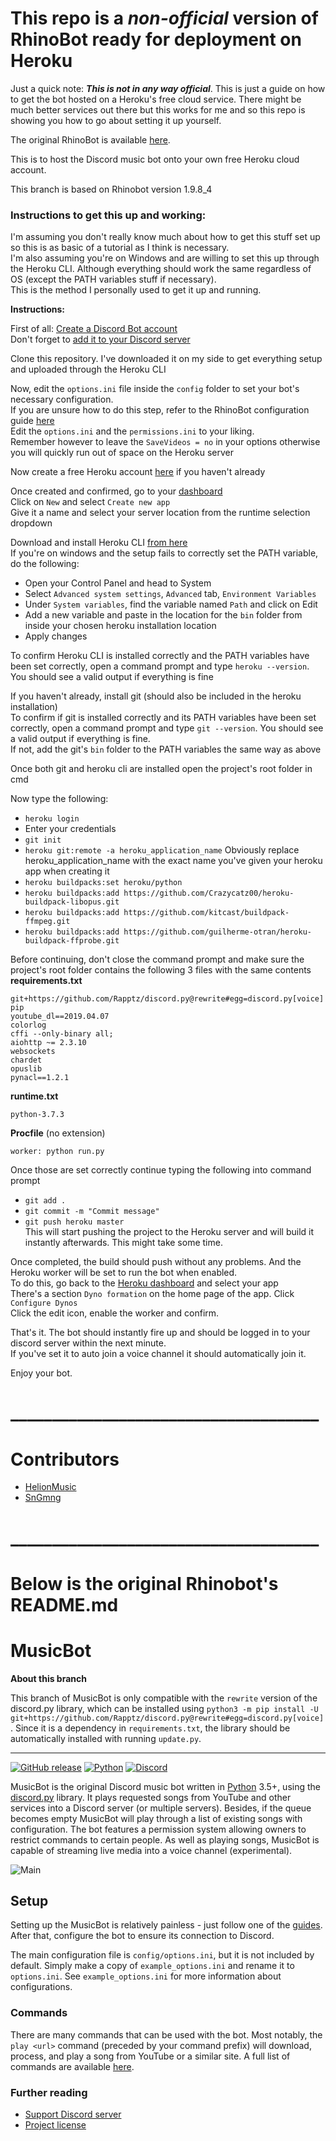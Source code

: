 # This repo is a *non-official* version of RhinoBot ready for deployment on Heroku

Just a quick note: ***This is not in any way official***. This is just a guide on how to get the bot hosted on a Heroku's free cloud service. There might be much better services out there but this works for me and so this repo is showing you how to go about setting it up yourself.  

The original RhinoBot is available [here](https://github.com/Just-Some-Bots/MusicBot).

This is to host the Discord music bot onto your own free Heroku cloud account.

This branch is based on Rhinobot version 1.9.8_4

### Instructions to get this up and working:
I'm assuming you don't really know much about how to get this stuff set up so this is as basic of a tutorial as I think is necessary.  
I'm also assuming you're on Windows and are willing to set this up through the Heroku CLI. Although everything should work the same regardless of OS (except the PATH variables stuff if necessary).  
This is the method I personally used to get it up and running.

**Instructions:**

First of all: [Create a Discord Bot account](https://discordpy.readthedocs.io/en/rewrite/discord.html)  
Don't forget to [add it to your Discord server](https://discordpy.readthedocs.io/en/rewrite/discord.html#inviting-your-bot)  
  
Clone this repository. I've downloaded it on my side to get everything setup and uploaded through the Heroku CLI


Now, edit the `options.ini` file inside the `config` folder to set your bot's necessary configuration.  
If you are unsure how to do this step, refer to the RhinoBot configuration guide [here](https://just-some-bots.github.io/MusicBot/#guidesconfiguration)  
Edit the `options.ini` and the `permissions.ini` to your liking.  
Remember however to leave the `SaveVideos = no` in your options otherwise you will quickly run out of space on the Heroku server


Now create a free Heroku account [here](https://www.heroku.com/) if you haven't already

Once created and confirmed, go to your [dashboard](https://dashboard.heroku.com/apps)  
Click on `New` and select `Create new app`  
Give it a name and select your server location from the runtime selection dropdown

Download and install Heroku CLI [from here](https://devcenter.heroku.com/articles/heroku-cli)  
If you're on windows and the setup fails to correctly set the PATH variable, do the following:  
* Open your Control Panel and head to System  
* Select `Advanced system settings`, `Advanced` tab, `Environment Variables`  
* Under `System variables`, find the variable named `Path` and click on Edit  
* Add a new variable and paste in the location for the `bin` folder from inside your chosen heroku installation location  
* Apply changes  

To confirm Heroku CLI is installed correctly and the PATH variables have been set correctly, open a command prompt and type `heroku --version`. You should see a valid output if everything is fine

  
If you haven't already, install git (should also be included in the heroku installation)  
To confirm if git is installed correctly and its PATH variables have been set correctly, open a command prompt and type `git --version`. You should see a valid output if everything is fine.  
If not, add the git's `bin` folder to the PATH variables the same way as above  

  
Once both git and heroku cli are installed open the project's root folder in cmd

Now type the following:  
* ``heroku login``  
* Enter your credentials  
* ``git init``  
* ``heroku git:remote -a heroku_application_name`` Obviously replace heroku_application_name with the exact name you've given your heroku app when creating it  
* ``heroku buildpacks:set heroku/python``  
* ``heroku buildpacks:add https://github.com/Crazycatz00/heroku-buildpack-libopus.git``  
* ``heroku buildpacks:add https://github.com/kitcast/buildpack-ffmpeg.git``  
* ``heroku buildpacks:add https://github.com/guilherme-otran/heroku-buildpack-ffprobe.git``  

Before continuing, don't close the command prompt and make sure the project's root folder contains the following 3 files with the same contents  
 **requirements.txt**  
```
git+https://github.com/Rapptz/discord.py@rewrite#egg=discord.py[voice]
pip
youtube_dl==2019.04.07
colorlog
cffi --only-binary all; 
aiohttp ~= 2.3.10
websockets
chardet
opuslib
pynacl==1.2.1
```

**runtime.txt**  
```
python-3.7.3
```

 **Procfile** (no extension)  
```
worker: python run.py
```
    
Once those are set correctly continue typing the following into command prompt  
* ``git add .``  
* ``git commit -m "Commit message"``  
* ``git push heroku master``  
This will start pushing the project to the Heroku server and will build it instantly afterwards. This might take some time.

Once completed, the build should push without any problems. And the Heroku worker will be set to run the bot when enabled.  
To do this, go back to the [Heroku dashboard](https://dashboard.heroku.com/) and select your app  
There's a section ``Dyno formation`` on the home page of the app. Click ``Configure Dynos``  
Click the edit icon, enable the worker and confirm.

That's it. The bot should instantly fire up and should be logged in to your discord server within the next minute.  
If you've set it to auto join a voice channel it should automatically join it.

Enjoy your bot.


# _____________________________________
# Contributors

* [HelionMusic](https://github.com/helionmusic)
* [SnGmng](https://github.com/SnGmng)



# _____________________________________ 
# Below is the original Rhinobot's README.md 

# MusicBot

**About this branch**

This branch of MusicBot is only compatible with the `rewrite` version of the discord.py library, which can be installed using `python3 -m pip install -U git+https://github.com/Rapptz/discord.py@rewrite#egg=discord.py[voice]`. Since it is a dependency in `requirements.txt`, the library should be automatically installed with running `update.py`.

---

[![GitHub release](https://img.shields.io/github/release/Just-Some-Bots/MusicBot.svg?style=flat-square)](https://just-some-bots.github.io/MusicBot/)
[![Python](https://img.shields.io/badge/python-3.5%2C%203.6-blue.svg?style=flat-square)](https://www.python.org/downloads/)
[![Discord](https://discordapp.com/api/guilds/129489631539494912/widget.png?style=shield)](https://discord.gg/bots)

MusicBot is the original Discord music bot written in [Python](https://www.python.org "Python homepage") 3.5+, using the [discord.py](https://github.com/Rapptz/discord.py) library. It plays requested songs from YouTube and other services into a Discord server (or multiple servers). Besides, if the queue becomes empty MusicBot will play through a list of existing songs with configuration. The bot features a permission system allowing owners to restrict commands to certain people. As well as playing songs, MusicBot is capable of streaming live media into a voice channel (experimental).

![Main](https://i.imgur.com/EZljY52.png)

## Setup
Setting up the MusicBot is relatively painless - just follow one of the [guides](https://just-some-bots.github.io/MusicBot/). After that, configure the bot to ensure its connection to Discord.

The main configuration file is `config/options.ini`, but it is not included by default. Simply make a copy of `example_options.ini` and rename it to `options.ini`. See `example_options.ini` for more information about configurations.

### Commands

There are many commands that can be used with the bot. Most notably, the `play <url>` command (preceded by your command prefix) will download, process, and play a song from YouTube or a similar site. A full list of commands are available [here](https://just-some-bots.github.io/MusicBot/using/commands/ "Commands").

### Further reading

* [Support Discord server](https://discord.gg/bots)
* [Project license](LICENSE)

